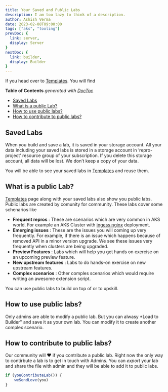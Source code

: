 ```yaml
---
title: Your Saved and Public Labs
description: I am too lazy to think of a description.
author: Ashish Verma
date: 2023-02-08T09:00:00
tags: ["aks", "tooling"]
prevDoc: {
  link: server,
  display: Server
}
nextDoc: {
  link: builder,
  display: Builder
}
---
```


If you head over to [Templates](https://actlabs.azureedge.net/templates). You will find

<!-- START doctoc generated TOC please keep comment here to allow auto update -->
<!-- DON'T EDIT THIS SECTION, INSTEAD RE-RUN doctoc TO UPDATE -->
**Table of Contents**  *generated with [DocToc](https://github.com/thlorenz/doctoc)*

- [Saved Labs](#saved-labs)
- [What is a public Lab?](#what-is-a-public-lab)
- [How to use public labs?](#how-to-use-public-labs)
- [How to contribute to public labs?](#how-to-contribute-to-public-labs)

<!-- END doctoc generated TOC please keep comment here to allow auto update -->

## Saved Labs

When you build and save a lab, it is saved in your storage account. All your data including your saved labs is stored in a storage account in ’repro-project’ resource group of your subscription. If you delete this storage account, all data will be lost. We don’t keep a copy of your data.

You will be able to see your saved labs in [Templates](https://actlabs.azureedge.net/templates) and reuse them.

## What is a public Lab?

[Templates](https://actlabs.azureedge.net/templates) page along with your saved labs also show you public labs. Public labs are created by comunity for community. These labs cover some schenarios like

- **Frequent repros** : These are scenarios which are very common in AKS world. For example an AKS Cluster with [ingess nginx](https://github.com/kubernetes/ingress-nginx) deployment.
- **Emerging issues** : These are the issues you will coming up very frequently. For example, if there is an issue which happens because of removed API in a minor version upgrade. We see these issues very frequently when clusters are being upgraded.
- **Preview Features** : Labs which will help you get hands on exercise on an upcoming preview feature.
- **New upstream features** : Labs to do hands-on exercise on new upstream features.
- **Complex scenarios** : Other comples scenarios which would require writing an awesome extension script.

You can use public labs to build on top of or to upskill.

## How to use public labs?

Only admins are able to modify a public lab. But you can alwasy *Load to Builder" and save it as your own lab. You can modify it to create another complex scenario.

## How to contribute to public labs?

Our community will ❤️ if you contribute a public lab. Right now the only way to contirbute a lab is to get in touch with Admins. You can *export* your lab and share the file with admin and they will be able to add it to public labs.

```javascript
if (youContributeLab()) {
    weSendLove(you)
}
```

